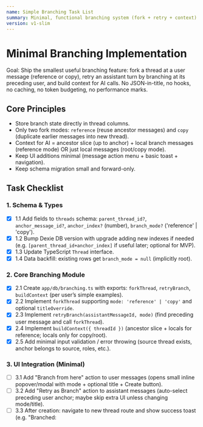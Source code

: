```yaml
---
name: Simple Branching Task List
summary: Minimal, functional branching system (fork + retry + context) without advanced metadata, hooks, caching, or performance layers.
version: v1-slim
---
```


# Minimal Branching Implementation

Goal: Ship the smallest useful branching feature: fork a thread at a user message (reference or copy), retry an assistant turn by branching at its preceding user, and build context for AI calls. No JSON-in-title, no hooks, no caching, no token budgeting, no performance marks.

## Core Principles

-   Store branch state directly in thread columns.
-   Only two fork modes: `reference` (reuse ancestor messages) and `copy` (duplicate earlier messages into new thread).
-   Context for AI = ancestor slice (up to anchor) + local branch messages (reference mode) OR just local messages (root/copy mode).
-   Keep UI additions minimal (message action menu + basic toast + navigation).
-   Keep schema migration small and forward-only.

## Task Checklist

### 1. Schema & Types

-   [x] 1.1 Add fields to `threads` schema: `parent_thread_id?`, `anchor_message_id?`, `anchor_index?` (number), `branch_mode?` ('reference' | 'copy').
-   [x] 1.2 Bump Dexie DB version with upgrade adding new indexes if needed (e.g. `[parent_thread_id+anchor_index]` if useful later; optional for MVP).
-   [x] 1.3 Update TypeScript `Thread` interface.
-   [x] 1.4 Data backfill: existing rows get `branch_mode = null` (implicitly root).

### 2. Core Branching Module

-   [x] 2.1 Create `app/db/branching.ts` with exports: `forkThread`, `retryBranch`, `buildContext` (per user’s simple examples).
-   [x] 2.2 Implement `forkThread` supporting `mode: 'reference' | 'copy'` and optional `titleOverride`.
-   [x] 2.3 Implement `retryBranch(assistantMessageId, mode)` (find preceding user message and call `forkThread`).
-   [x] 2.4 Implement `buildContext({ threadId })` (ancestor slice + locals for reference; locals only for copy/root).
-   [x] 2.5 Add minimal input validation / error throwing (source thread exists, anchor belongs to source, roles, etc.).

### 3. UI Integration (Minimal)

-   [ ] 3.1 Add "Branch from here" action to user messages (opens small inline popover/modal with mode + optional title + Create button).
-   [ ] 3.2 Add "Retry as Branch" action to assistant messages (auto-select preceding user anchor; maybe skip extra UI unless changing mode/title).
-   [ ] 3.3 After creation: navigate to new thread route and show success toast (e.g. "Branched: <title>").
-   [ ] 3.4 Indicate branched thread in header: simple badge "Branch" if `parent_thread_id` present.
-   [ ] 3.5 (Optional nice-to-have) Button in branched thread to "Open Parent".

### 4. Message Send Flow

-   [ ] 4.1 On AI context assembly (wherever messages assembled now), replace logic with call to `buildContext` when thread has `parent_thread_id`.
-   [ ] 4.2 Ensure no duplicate messages if user already sees ancestor messages in UI (UI can continue to render only local messages for MVP; context building is independent).
-   [ ] 4.3 (Optional) For reference branches, visually mark ancestor boundary with a simple divider if time allows (not required for functionality).

### 5. Navigation & State

-   [ ] 5.1 Ensure new thread added to in-memory thread list/store after fork.
-   [ ] 5.2 Ensure selection switching triggers message list refresh.
-   [ ] 5.3 No special indexing normalization beyond what `forkThread` already handles (copy mode resets indexes starting at 0).

### 6. Testing (Basic Scripts or Manual Steps)

-   [ ] 6.1 Create root thread with 3 user+assistant pairs; branch at 2nd user (reference) → verify new thread has 0 local messages initially & metadata correct.
-   [ ] 6.2 Branch same anchor with copy mode → verify duplicated messages count matches slice length & indexes start at 0.
-   [ ] 6.3 Retry-as-branch from assistant #3 → anchor = preceding user (#3's user); verify new thread anchor points correctly.
-   [ ] 6.4 Send a new message in reference branch → ensure context includes ancestor slice + new message.
-   [ ] 6.5 Send a new message in copy branch → ensure context includes only copied + new message (all local).

### 7. Error / Edge Cases

-   [ ] 7.1 Attempt branch with invalid anchor id → throws.
-   [ ] 7.2 Attempt retry with assistant message lacking preceding user → throws.
-   [ ] 7.3 Branching at last user message allowed (creates empty branch ready for alt continuation).
-   [ ] 7.4 Prevent branching from system/tool messages (only user anchors) – enforce in UI.

### 8. DX & Docs

-   [ ] 8.1 Add short README section `Branching (Minimal)` describing modes and functions.
-   [ ] 8.2 JSDoc headers on the three exported functions (inputs, returns, errors).
-   [ ] 8.3 Note future extensions (caching, metrics, explorer tree) in a "Next Ideas" subsection.

### 9. Cleanup / Non-Functional

-   [ ] 9.1 Type-safety: no `any` usage introduced.
-   [ ] 9.2 Keep module under ~150 LOC.
-   [ ] 9.3 No new dependencies.
-   [ ] 9.4 Keep UI additions styled with existing retro classes (no new color vars).

## Deliverable Definition of Done

-   Can create reference or copy branch from a user message.
-   Can retry from an assistant message (auto-branch).
-   New thread opens automatically; toast confirms.
-   AI context resolves correctly for both modes.
-   Minimal docs & basic manual test steps validated.

## Next Ideas (Explicitly Out of Scope Now)

-   Branch explorer tree
-   Token budgeting / truncation
-   Performance instrumentation
-   Hook system integration
-   Anchor metadata caching
-   Duplicate branch detection & reuse

---

This slim list supersedes the complex plan for the first shippable branching iteration. Use only this until core UX validated.
